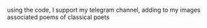 using the code, I support my telegram channel, adding to my images associated poems of classical poets
